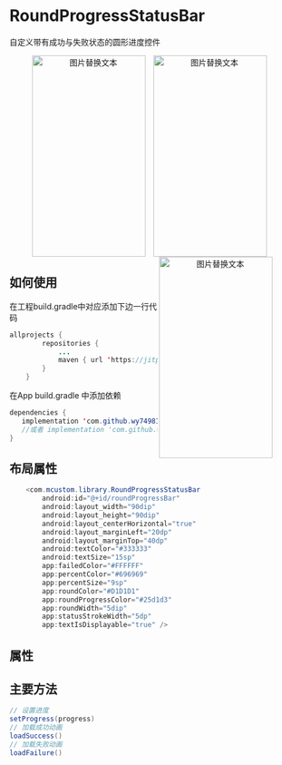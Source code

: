 # RoundProgressStatusBar 

自定义带有成功与失败状态的圆形进度控件

<center>
<figure>
    <img src="https://img-blog.csdnimg.cn/20200806152357564.jpg" alt="图片替换文本" width="200" height="355" align="left" />
    <img src="https://img-blog.csdnimg.cn/20200806151031320.jpg" alt="图片替换文本" width="200" height="355" align="cehter" />
    <img src="https://img-blog.csdnimg.cn/20200806151031279.jpg" alt="图片替换文本" width="200" height="355" align="right" />
</figure>
</center>

## 如何使用

在工程build.gradle中对应添加下边一行代码

```java
allprojects {
		repositories {
			...
			maven { url 'https://jitpack.io' }
		}
	}
```

在App build.gradle 中添加依赖

```java
dependencies {
   implementation 'com.github.wy749814530:ProgressBar:latest.release' 
   //或者 implementation 'com.github.wy749814530:ProgressBar:1.0.7' 
}
```

## 布局属性

```java
    <com.mcustom.library.RoundProgressStatusBar
        android:id="@+id/roundProgressBar"
        android:layout_width="90dip"
        android:layout_height="90dip"
        android:layout_centerHorizontal="true"
        android:layout_marginLeft="20dp"
        android:layout_marginTop="40dp"
        android:textColor="#333333"
        android:textSize="15sp"
        app:failedColor="#FFFFFF"
        app:percentColor="#696969"
        app:percentSize="9sp"
        app:roundColor="#D1D1D1"
        app:roundProgressColor="#25d1d3"
        app:roundWidth="5dip"
        app:statusStrokeWidth="5dp"
        app:textIsDisplayable="true" />
```

## 属性

<declare-styleable name="RoundProgressStatusBar">
		<!-- 外边框背景色-->
        <attr name="roundColor" format="color" />
        <!-- 外边框进度前景色-->
        <attr name="roundProgressColor" format="color" />
        <!-- 外边框宽度-->
        <attr name="roundWidth" format="dimension"></attr>
        <!-- 成功或者失败时，跳动背景色-->
        <attr name="heartbeatColor" format="color" />
        <!-- 成功线条色-->
        <attr name="successColor" format="color" />
        <!-- 失败线条色-->
        <attr name="failedColor" format="color" />
         <!-- 成功或者失败线条宽度-->
        <attr name="statusStrokeWidth" format="dimension"></attr>
        <!-- 进度文字颜色-->
        <attr name="android:textColor" />
        <!-- 进度文字字号-->
        <attr name="android:textSize" />
		<!-- 进度%颜色-->
        <attr name="percentColor" format="reference|color" />
        <!-- 进度%字号-->
        <attr name="percentSize" format="dimension" />
        <!-- 进度最大值-->
        <attr name="max" format="integer"></attr>
        <!-- 是否显示文字-->
        <attr name="textIsDisplayable" format="boolean"></attr>
    </declare-styleable>
    

## 主要方法

```java 
// 设置进度
setProgress(progress)
// 加载成功动画
loadSuccess()
// 加载失败动画
loadFailure()
```
